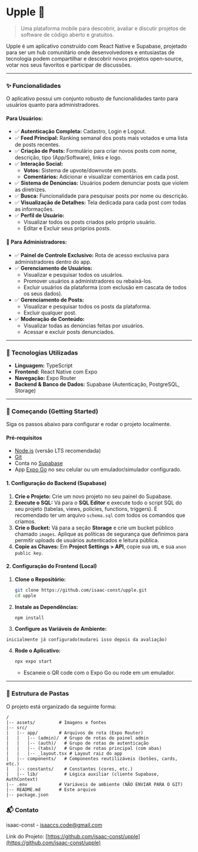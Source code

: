 # Upple 🍏

> Uma plataforma mobile para descobrir, avaliar e discutir projetos de software de código aberto e gratuitos.

Upple é um aplicativo construído com React Native e Supabase, projetado para ser um hub comunitário onde desenvolvedores e entusiastas de tecnologia podem compartilhar e descobrir novos projetos open-source, votar nos seus favoritos e participar de discussões.

---

### ✨ Funcionalidades

O aplicativo possui um conjunto robusto de funcionalidades tanto para usuários quanto para administradores.

#### Para Usuários:
- ✅ **Autenticação Completa:** Cadastro, Login e Logout.
- ✅ **Feed Principal:** Ranking semanal dos posts mais votados e uma lista de posts recentes.
- ✅ **Criação de Posts:** Formulário para criar novos posts com nome, descrição, tipo (App/Software), links e logo.
- ✅ **Interação Social:**
    - **Votos:** Sistema de upvote/downvote em posts.
    - **Comentários:** Adicionar e visualizar comentários em cada post.
- ✅ **Sistema de Denúncias:** Usuários podem denunciar posts que violem as diretrizes.
- ✅ **Busca:** Funcionalidade para pesquisar posts por nome ou descrição.
- ✅ **Visualização de Detalhes:** Tela dedicada para cada post com todas as informações.
- ✅ **Perfil de Usuário:**
    - Visualizar todos os posts criados pelo próprio usuário.
    - Editar e Excluir seus próprios posts.

#### 👑 Para Administradores:
- ✅ **Painel de Controle Exclusivo:** Rota de acesso exclusiva para administradores dentro do app.
- ✅ **Gerenciamento de Usuários:**
    - Visualizar e pesquisar todos os usuários.
    - Promover usuários a administradores ou rebaixá-los.
    - Excluir usuários da plataforma (com exclusão em cascata de todos os seus dados).
- ✅ **Gerenciamento de Posts:**
    - Visualizar e pesquisar todos os posts da plataforma.
    - Excluir qualquer post.
- ✅ **Moderação de Conteúdo:**
    - Visualizar todas as denúncias feitas por usuários.
    - Acessar e excluir posts denunciados.

---

### 🚀 Tecnologias Utilizadas

- **Linguagem:** TypeScript
- **Frontend:** React Native com Expo
- **Navegação:** Expo Router
- **Backend & Banco de Dados:** Supabase (Autenticação, PostgreSQL, Storage)

---

### 🏁 Começando (Getting Started)

Siga os passos abaixo para configurar e rodar o projeto localmente.

#### **Pré-requisitos**

- [Node.js](https://nodejs.org/) (versão LTS recomendada)
- [Git](https://git-scm.com/)
- Conta no [Supabase](https://supabase.com/)
- App [Expo Go](https://expo.dev/go) no seu celular ou um emulador/simulador configurado.

#### **1. Configuração do Backend (Supabase)**

1.  **Crie o Projeto:** Crie um novo projeto no seu painel do Supabase.
2.  **Execute o SQL:** Vá para o **SQL Editor** e execute todo o script SQL do seu projeto (tabelas, views, policies, functions, triggers). É recomendado ter um arquivo `schema.sql` com todos os comandos que criamos.
3.  **Crie o Bucket:** Vá para a seção **Storage** e crie um bucket público chamado `images`. Aplique as políticas de segurança que definimos para permitir uploads de usuários autenticados e leitura pública.
4.  **Copie as Chaves:** Em **Project Settings > API**, copie sua `URL` e sua `anon public key`.

#### **2. Configuração do Frontend (Local)**

1.  **Clone o Repositório:**
    ```bash
    git clone https://github.com/isaac-const/upple.git
    cd upple
    ```
2.  **Instale as Dependências:**
    ```bash
    npm install
    ```
3.  **Configure as Variáveis de Ambiente:**
   ```
   inicialmente já configurado(mudarei isso depois da avaliação)
   ```
4.  **Rode o Aplicativo:**
    ```bash
    npx expo start
    ```
    - Escaneie o QR code com o Expo Go ou rode em um emulador.

---

### 📁 Estrutura de Pastas

O projeto está organizado da seguinte forma:

```
/
|-- assets/         # Imagens e fontes
|-- src/
|   |-- app/        # Arquivos de rota (Expo Router)
|   |   |-- (admin)/  # Grupo de rotas do painel admin
|   |   |-- (auth)/   # Grupo de rotas de autenticação
|   |   |-- (tabs)/   # Grupo de rotas principal (com abas)
|   |   |-- _layout.tsx # Layout raiz do app
|   |-- components/   # Componentes reutilizáveis (botões, cards, etc.)
|   |-- constants/    # Constantes (cores, etc.)
|   |-- lib/          # Lógica auxiliar (cliente Supabase, AuthContext)
|-- .env            # Variáveis de ambiente (NÃO ENVIAR PARA O GIT)
|-- README.md       # Este arquivo
|-- package.json
```

### 📬 Contato

isaac-const - [isaaccs.code@gmail.com](mailto:isaaccs.code@gmail.com)

Link do Projeto: [https://github.com/isaac-const/upple](https://github.com/isaac-const/upple)
